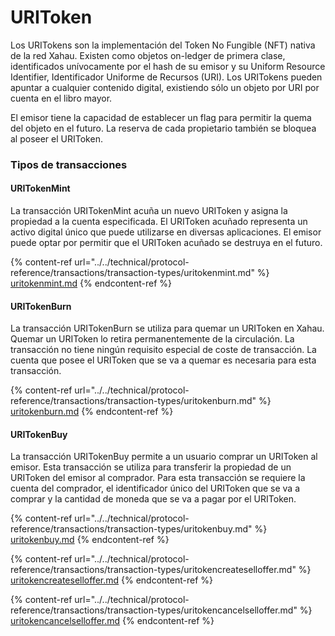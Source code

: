 # URIToken

Los URITokens son la implementación del Token No Fungible (NFT) nativa de la red Xahau. Existen como objetos on-ledger de primera clase, identificados unívocamente por el hash de su emisor y su Uniform Resource Identifier, Identificador Uniforme de Recursos (URI). Los URITokens pueden apuntar a cualquier contenido digital, existiendo sólo un objeto por URI por cuenta en el libro mayor.

El emisor tiene la capacidad de establecer un flag para permitir la quema del objeto en el futuro. La reserva de cada propietario también se bloquea al poseer el URIToken.

### Tipos de transacciones

#### URITokenMint

La transacción URITokenMint acuña un nuevo URIToken y asigna la propiedad a la cuenta especificada. El URIToken acuñado representa un activo digital único que puede utilizarse en diversas aplicaciones. El emisor puede optar por permitir que el URIToken acuñado se destruya en el futuro.

{% content-ref url="../../technical/protocol-reference/transactions/transaction-types/uritokenmint.md" %}
[uritokenmint.md](../../technical/protocol-reference/transactions/transaction-types/uritokenmint.md)
{% endcontent-ref %}

#### URITokenBurn

La transacción URITokenBurn se utiliza para quemar un URIToken en Xahau. Quemar un URIToken lo retira permanentemente de la circulación. La transacción no tiene ningún requisito especial de coste de transacción. La cuenta que posee el URIToken que se va a quemar es necesaria para esta transacción.

{% content-ref url="../../technical/protocol-reference/transactions/transaction-types/uritokenburn.md" %}
[uritokenburn.md](../../technical/protocol-reference/transactions/transaction-types/uritokenburn.md)
{% endcontent-ref %}

#### URITokenBuy

La transacción URITokenBuy permite a un usuario comprar un URIToken al emisor. Esta transacción se utiliza para transferir la propiedad de un URIToken del emisor al comprador. Para esta transacción se requiere la cuenta del comprador, el identificador único del URIToken que se va a comprar y la cantidad de moneda que se va a pagar por el URIToken.

{% content-ref url="../../technical/protocol-reference/transactions/transaction-types/uritokenbuy.md" %}
[uritokenbuy.md](../../technical/protocol-reference/transactions/transaction-types/uritokenbuy.md)
{% endcontent-ref %}

{% content-ref url="../../technical/protocol-reference/transactions/transaction-types/uritokencreateselloffer.md" %}
[uritokencreateselloffer.md](../../technical/protocol-reference/transactions/transaction-types/uritokencreateselloffer.md)
{% endcontent-ref %}

{% content-ref url="../../technical/protocol-reference/transactions/transaction-types/uritokencancelselloffer.md" %}
[uritokencancelselloffer.md](../../technical/protocol-reference/transactions/transaction-types/uritokencancelselloffer.md)
{% endcontent-ref %}
